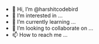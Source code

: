 - 👋 Hi, I’m @harshitcodebird
- 👀 I’m interested in ...
- 🌱 I’m currently learning ...
- 💞️ I’m looking to collaborate on ...
- 📫 How to reach me ...

<!---
harshitcodebird/harshitcodebird is a ✨ special ✨ repository because its `README.md` (this file) appears on your GitHub profile.
You can click the Preview link to take a look at your changes.
--->
